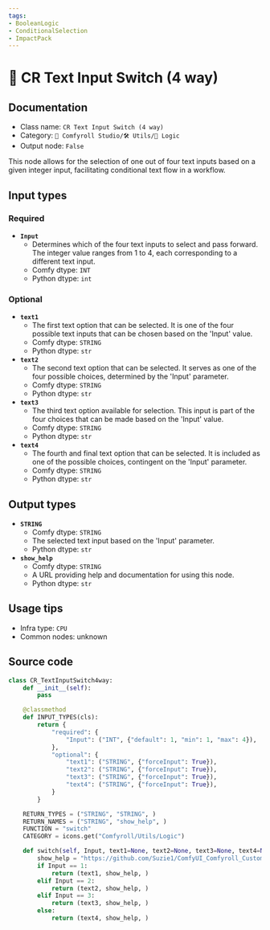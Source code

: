 ```yaml
---
tags:
- BooleanLogic
- ConditionalSelection
- ImpactPack
---
```


# 🔀 CR Text Input Switch (4 way)
## Documentation
- Class name: `CR Text Input Switch (4 way)`
- Category: `🧩 Comfyroll Studio/🛠️ Utils/🔀 Logic`
- Output node: `False`

This node allows for the selection of one out of four text inputs based on a given integer input, facilitating conditional text flow in a workflow.
## Input types
### Required
- **`Input`**
    - Determines which of the four text inputs to select and pass forward. The integer value ranges from 1 to 4, each corresponding to a different text input.
    - Comfy dtype: `INT`
    - Python dtype: `int`
### Optional
- **`text1`**
    - The first text option that can be selected. It is one of the four possible text inputs that can be chosen based on the 'Input' value.
    - Comfy dtype: `STRING`
    - Python dtype: `str`
- **`text2`**
    - The second text option that can be selected. It serves as one of the four possible choices, determined by the 'Input' parameter.
    - Comfy dtype: `STRING`
    - Python dtype: `str`
- **`text3`**
    - The third text option available for selection. This input is part of the four choices that can be made based on the 'Input' value.
    - Comfy dtype: `STRING`
    - Python dtype: `str`
- **`text4`**
    - The fourth and final text option that can be selected. It is included as one of the possible choices, contingent on the 'Input' parameter.
    - Comfy dtype: `STRING`
    - Python dtype: `str`
## Output types
- **`STRING`**
    - Comfy dtype: `STRING`
    - The selected text input based on the 'Input' parameter.
    - Python dtype: `str`
- **`show_help`**
    - Comfy dtype: `STRING`
    - A URL providing help and documentation for using this node.
    - Python dtype: `str`
## Usage tips
- Infra type: `CPU`
- Common nodes: unknown


## Source code
```python
class CR_TextInputSwitch4way:
    def __init__(self):
        pass

    @classmethod
    def INPUT_TYPES(cls):
        return {
            "required": {
                "Input": ("INT", {"default": 1, "min": 1, "max": 4}),
            },
            "optional": {
                "text1": ("STRING", {"forceInput": True}),
                "text2": ("STRING", {"forceInput": True}),
                "text3": ("STRING", {"forceInput": True}),
                "text4": ("STRING", {"forceInput": True}),  
            }
        }

    RETURN_TYPES = ("STRING", "STRING", )
    RETURN_NAMES = ("STRING", "show_help", )
    FUNCTION = "switch"
    CATEGORY = icons.get("Comfyroll/Utils/Logic")

    def switch(self, Input, text1=None, text2=None, text3=None, text4=None):
        show_help = "https://github.com/Suzie1/ComfyUI_Comfyroll_CustomNodes/wiki/Logic-Nodes#cr-text-input-switch-4-way"
        if Input == 1:
            return (text1, show_help, )
        elif Input == 2:
            return (text2, show_help, )
        elif Input == 3:
            return (text3, show_help, )
        else:
            return (text4, show_help, )            

```
